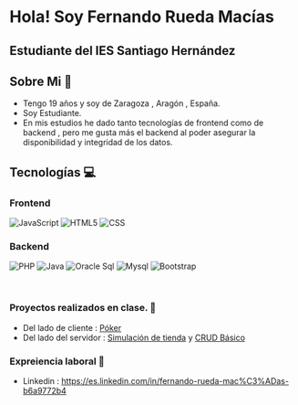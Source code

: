 <h1>Hola! Soy Fernando Rueda Macías</h1>
<h2>Estudiante del IES Santiago Hernández</h2>

## Sobre Mi :raising_hand:
- Tengo 19 años y soy de Zaragoza , Aragón , España.
- Soy Estudiante.
- En mis estudios he dado tanto tecnologías de frontend como de backend , pero me gusta más el backend al poder asegurar la disponibilidad y integridad de los datos.

## Tecnologías :computer: 
  ### Frontend
  ![JavaScript](https://img.shields.io/badge/JavaScript-yellow?style=for-the-badge)
  ![HTML5](https://img.shields.io/badge/HTML-orange?style=for-the-badge)
  ![CSS](https://img.shields.io/badge/CSS-blue?style=for-the-badge)
  
  ### Backend
  ![PHP](https://img.shields.io/badge/PHP-blue?style=for-the-badge)
  ![Java](https://img.shields.io/badge/Java-orange?style=for-the-badge)
  ![Oracle Sql](https://img.shields.io/badge/Oracle-F80000?style=for-the-badge)
  ![Mysql](https://img.shields.io/badge/MySQL-4479A1?style=for-the-badge)
  ![Bootstrap](https://img.shields.io/badge/Bootstrap-563D7C?style=for-the-badge)

   <br>

### Proyectos realizados en clase. :school_satchel:
 - Del lado de cliente : [Póker](https://github.com/FernandoRuedaMacias/Pokerjs)
 - Del lado del servidor : [Simulación de tienda](https://github.com/FernandoRuedaMacias/TrabajoDWS) y [CRUD Básico](https://github.com/FernandoRuedaMacias/CRUD-Basico-Laravel)

### Expreiencia laboral :blue_book:
 -  Linkedin : https://es.linkedin.com/in/fernando-rueda-mac%C3%ADas-b6a9772b4



